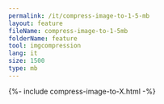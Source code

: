 ```yaml
---
permalink: /it/compress-image-to-1-5-mb
layout: feature
fileName: compress-image-to-1-5mb
folderName: feature
tool: imgcompression
lang: it
size: 1500
type: mb
---
```


{%- include compress-image-to-X.html -%}
